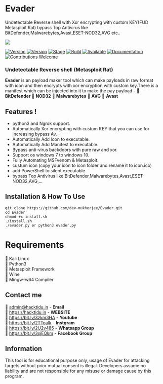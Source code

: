 # Evader     
 Undetectable Reverse shell with Xor encrypting with custom KEY(FUD Metasploit Rat) bypass Top Antivirus like   BitDefender,Malwarebytes,Avast,ESET-NOD32,AVG etc..

<img src="https://i.ibb.co/4f9tWg4/EVADER.png"/> 
 
[![Version](https://img.shields.io/badge/Evader-1.0.1-brightgreen.svg?maxAge=259200)]()
[![Version](https://img.shields.io/badge/Codename-BlackHat-red.svg?maxAge=259200)]()
[![Stage](https://img.shields.io/badge/Release-Stable-brightgreen.svg)]()
[![Build](https://img.shields.io/badge/Supported_OS-Linux-orange.svg)]()
[![Available](https://img.shields.io/badge/Available-KaliLinux-orange.svg?maxAge=259200)]()
[![Documentation](https://img.shields.io/badge/Dev_Mukherjee-Hacktidu-red.svg?maxAge=259200)]()
[![Contributions Welcome](https://img.shields.io/badge/Type-FUD-blue.svg?style=flat)]()

###  Undetectable Reverse shell (Metasploit Rat) 

**Evader** is an payload maker tool which can make payloads in raw format with icon and then encrypts with xor encryption with custom key.There is a manifest which can be injected into it to make the pay payload - 
🔴 **BitDefender**
🔴 **NOD32**
🔴 **Malwarebytes**
🔴 **AVG**
🔴 **Avast**

 ## Features !
- python3 and Ngrok support.
- Automatically Xor encrypting with custum KEY that you can use for increasing bypass Av.
- Automatically Add Icon to executable.
- Automatically Add Manifest to executable.
- Bypass anti-virus backdoors with pure raw and xor.
- Support os windows 7 to windows 10.
- Fully Automating MSFvenom & Metasploit.
- custum icon (copy your icon to icon folder and rename it to icon.ico)
- add PowerShell to silent executable.
- bypass Top Antivirus like BitDefender,Malwarebytes,Avast,ESET-NOD32,AVG,...

## Installation & How To Use
```
git clone https://github.com/dev-mukherjee/Evader.git
cd Evader
chmod +x install.sh
./install.sh
./evader.py or python3 evader.py
```
# Requirements
🔴 Kali Linux <br/>
🔴 Python3 <br/>
🔴 Metasploit Framework <br/>
🔴 Wine <br/>
🔴 Mingw-w64 Compiler <br/>

## Contact me
🔴 admin@hacktidu.in - **Email**<br/>
🔴 https://hacktidu.in - **WEBSITE**<br/>
🔴 https://bit.ly/3zkm3HA - **Youtube**<br/>
🔴 https://bit.ly/2TToalk - **Instgram**<br/>
🔴 https://bit.ly/2U2v485 - **Whatsapp Group**<br/>
🔴 https://bit.ly/3xjEQkm - **Facebook Group**<br/>

## Information

 This tool is for educational purpose only, usage of Evader for attacking targets without prior mutual consent is illegal.
 Developers assume no liability and are not responsible for any misuse or damage cause by this program.

